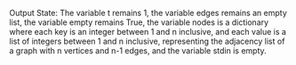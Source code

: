 Output State: The variable t remains 1, the variable edges remains an empty list, the variable empty remains True, the variable nodes is a dictionary where each key is an integer between 1 and n inclusive, and each value is a list of integers between 1 and n inclusive, representing the adjacency list of a graph with n vertices and n-1 edges, and the variable stdin is empty.